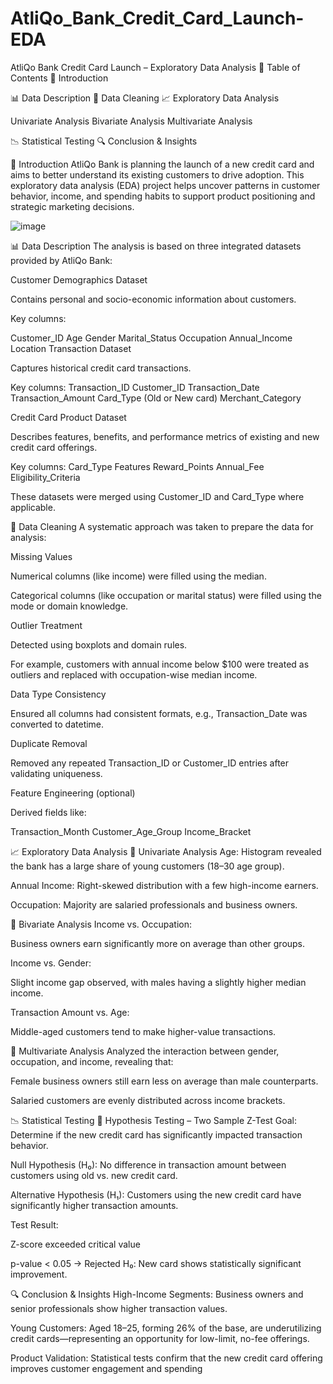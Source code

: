 # AtliQo_Bank_Credit_Card_Launch-EDA


AtliQo Bank Credit Card Launch – Exploratory Data Analysis
📑 Table of Contents
📌 Introduction

📊 Data Description
🧹 Data Cleaning
📈 Exploratory Data Analysis

Univariate Analysis
Bivariate Analysis
Multivariate Analysis

📉 Statistical Testing
🔍 Conclusion & Insights

📌 Introduction
AtliQo Bank is planning the launch of a new credit card and aims to better understand its existing customers to drive adoption. This exploratory data analysis (EDA) project helps uncover patterns in customer behavior, income, and spending habits to support product positioning and strategic marketing decisions.

![image](https://github.com/user-attachments/assets/889e9b7c-a5b2-4d59-a365-0f647d31cfa0)


📊 Data Description
The analysis is based on three integrated datasets provided by AtliQo Bank:

Customer Demographics Dataset

Contains personal and socio-economic information about customers.

Key columns:

Customer_ID
Age
Gender
Marital_Status
Occupation
Annual_Income
Location
Transaction Dataset

Captures historical credit card transactions.

Key columns:
Transaction_ID
Customer_ID
Transaction_Date
Transaction_Amount
Card_Type (Old or New card)
Merchant_Category

Credit Card Product Dataset

Describes features, benefits, and performance metrics of existing and new credit card offerings.

Key columns:
Card_Type
Features
Reward_Points
Annual_Fee
Eligibility_Criteria

These datasets were merged using Customer_ID and Card_Type where applicable.

🧹 Data Cleaning
A systematic approach was taken to prepare the data for analysis:

Missing Values

Numerical columns (like income) were filled using the median.

Categorical columns (like occupation or marital status) were filled using the mode or domain knowledge.

Outlier Treatment

Detected using boxplots and domain rules.

For example, customers with annual income below $100 were treated as outliers and replaced with occupation-wise median income.

Data Type Consistency

Ensured all columns had consistent formats, e.g., Transaction_Date was converted to datetime.

Duplicate Removal

Removed any repeated Transaction_ID or Customer_ID entries after validating uniqueness.

Feature Engineering (optional)

Derived fields like:

Transaction_Month
Customer_Age_Group
Income_Bracket

📈 Exploratory Data Analysis
🔹 Univariate Analysis
Age: Histogram revealed the bank has a large share of young customers (18–30 age group).

Annual Income: Right-skewed distribution with a few high-income earners.

Occupation: Majority are salaried professionals and business owners.

🔸 Bivariate Analysis
Income vs. Occupation:

Business owners earn significantly more on average than other groups.

Income vs. Gender:

Slight income gap observed, with males having a slightly higher median income.

Transaction Amount vs. Age:

Middle-aged customers tend to make higher-value transactions.

🔺 Multivariate Analysis
Analyzed the interaction between gender, occupation, and income, revealing that:

Female business owners still earn less on average than male counterparts.

Salaried customers are evenly distributed across income brackets.

📉 Statistical Testing
🧪 Hypothesis Testing – Two Sample Z-Test
Goal: Determine if the new credit card has significantly impacted transaction behavior.

Null Hypothesis (H₀):
No difference in transaction amount between customers using old vs. new credit card.

Alternative Hypothesis (H₁):
Customers using the new credit card have significantly higher transaction amounts.

Test Result:

Z-score exceeded critical value

p-value < 0.05
→ Rejected H₀: New card shows statistically significant improvement.

🔍 Conclusion & Insights
High-Income Segments: Business owners and senior professionals show higher transaction values.

Young Customers: Aged 18–25, forming 26% of the base, are underutilizing credit cards—representing an opportunity for low-limit, no-fee offerings.

Product Validation: Statistical tests confirm that the new credit card offering improves customer engagement and spending
